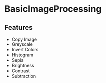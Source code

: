 # BasicImageProcessing

## Features
- Copy Image
- Greyscale
- Invert Colors
- Histogram
- Sepia
- Brightness
- Contrast
- Subtraction
